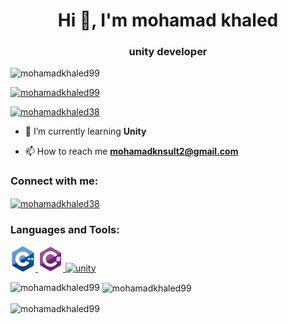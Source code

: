 <h1 align="center">Hi 👋, I'm mohamad khaled</h1>
<h3 align="center">unity developer</h3>

<p align="left"> <img src="https://komarev.com/ghpvc/?username=mohamadkhaled99&label=Profile%20views&color=0e75b6&style=flat" alt="mohamadkhaled99" /> </p>

<p align="left"> <a href="https://github.com/ryo-ma/github-profile-trophy"><img src="https://github-profile-trophy.vercel.app/?username=mohamadkhaled99" alt="mohamadkhaled99" /></a> </p>

<p align="left"> <a href="https://twitter.com/mohamadkhaled38" target="blank"><img src="https://img.shields.io/twitter/follow/mohamadkhaled38?logo=twitter&style=for-the-badge" alt="mohamadkhaled38" /></a> </p>

- 🌱 I’m currently learning **Unity**

- 📫 How to reach me **mohamadknsult2@gmail.com**

<h3 align="left">Connect with me:</h3>
<p align="left">
<a href="https://twitter.com/mohamadkhaled38" target="blank"><img align="center" src="https://raw.githubusercontent.com/rahuldkjain/github-profile-readme-generator/master/src/images/icons/Social/twitter.svg" alt="mohamadkhaled38" height="30" width="40" /></a>
</p>

<h3 align="left">Languages and Tools:</h3>
<p align="left"> <a href="https://www.w3schools.com/cpp/" target="_blank" rel="noreferrer"> <img src="https://raw.githubusercontent.com/devicons/devicon/master/icons/cplusplus/cplusplus-original.svg" alt="cplusplus" width="40" height="40"/> </a> <a href="https://www.w3schools.com/cs/" target="_blank" rel="noreferrer"> <img src="https://raw.githubusercontent.com/devicons/devicon/master/icons/csharp/csharp-original.svg" alt="csharp" width="40" height="40"/> </a> <a href="https://unity.com/" target="_blank" rel="noreferrer"> <img src="https://www.vectorlogo.zone/logos/unity3d/unity3d-icon.svg" alt="unity" width="40" height="40"/> </a> </p>

<p><img align="left" src="https://github-readme-stats.vercel.app/api/top-langs?username=mohamadkhaled99&show_icons=true&locale=en&layout=compact" alt="mohamadkhaled99" /></p>

<p>&nbsp;<img align="center" src="https://github-readme-stats.vercel.app/api?username=mohamadkhaled99&show_icons=true&locale=en" alt="mohamadkhaled99" /></p>

<p><img align="center" src="https://github-readme-streak-stats.herokuapp.com/?user=mohamadkhaled99&" alt="mohamadkhaled99" /></p>
